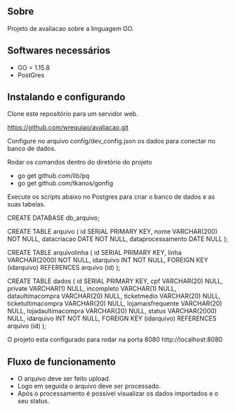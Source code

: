 ## Sobre

Projeto de avaliacao sobre a linguagem GO.


## Softwares necessários

 * GO = 1.15.8
 * PostGres 


## Instalando e configurando

Clone este repositório para um servidor web.

https://github.com/wrequiao/avaliacao.git

Configure no arquivo config/dev_config.json os dados para conectar no banco de dados.

Rodar os comandos dentro do diretório do projeto
- go get github.com/lib/pq
- go get github.com/tkanos/gonfig

Execute os scripts abaixo no Postgres para criar o banco de dados e as suas tabelas.

CREATE DATABASE db_arquivo;

CREATE TABLE arquivo
(
   id                SERIAL PRIMARY KEY,
   nome              VARCHAR(200) NOT NULL,
   datacriacao       DATE NOT NULL,
   dataprocessamento DATE NULL
); 


CREATE TABLE arquivolinha
(
   id        SERIAL PRIMARY KEY,
   linha     VARCHAR(2000) NOT NULL,
   idarquivo INT NOT NULL,
   FOREIGN KEY (idarquivo) REFERENCES arquivo (id)
); 

CREATE TABLE dados
  (
     id                 SERIAL PRIMARY KEY,
     cpf                VARCHAR(20) NULL,
     private            VARCHAR(1) NULL,
     incompleto         VARCHAR(1) NULL,
     dataultimacompra   VARCHAR(20) NULL,
     ticketmedio        VARCHAR(20) NULL,
     ticketultimacompra VARCHAR(20) NULL,
     lojamaisfrequente  VARCHAR(20) NULL,
     lojadaultimacompra VARCHAR(20) NULL,
     status             VARCHAR(2000) NULL,
     idarquivo          INT NOT NULL,
     FOREIGN KEY (idarquivo) REFERENCES arquivo (id)
  ); 

O projeto esta configurado para rodar na porta 8080
http://localhost:8080

## Fluxo de funcionamento

- O arquivo deve ser feito upload.
- Logo em seguida o arquivo deve ser processado.
- Após o processamento é possível visualizar os dados importados e o seu status.
